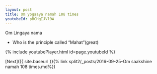 ```yaml
---
layout: post
title: Om yogaaya namah 108 times
youtubeId: pBCHgIJVl9A
---
```

 
 
Om Lingaya nama 
 
 -  Who is the principle called “Mahat”(great) 
 
  
 
  
 
 
 
 
 
 


{% include youtubePlayer.html id=page.youtubeId %}
 
[Next]({{ site.baseurl }}{% link  split2/_posts/2016-09-25-Om saakshine namah 108 times.md%})
 
